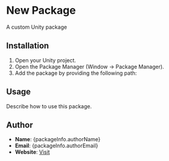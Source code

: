 # New Package
A custom Unity package
## Installation
1. Open your Unity project.
2. Open the Package Manager (Window -> Package Manager).
3. Add the package by providing the following path:

## Usage

Describe how to use this package.

## Author
- **Name**: {packageInfo.authorName}
- **Email**: {packageInfo.authorEmail}
- **Website**: [Visit](https://{packageInfo.authorUrl})
